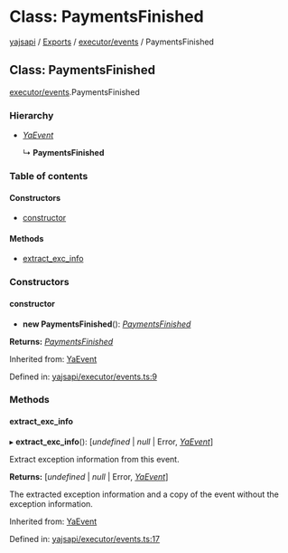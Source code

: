 # Class: PaymentsFinished

[yajsapi](../yajsapi.md) / [Exports](../modules/) / [executor/events](../modules/executor_events.md) / PaymentsFinished

## Class: PaymentsFinished

[executor/events](../modules/executor_events.md).PaymentsFinished

### Hierarchy

* [_YaEvent_](executor_events.yaevent.md)

  ↳ **PaymentsFinished**

### Table of contents

#### Constructors

* [constructor](executor_events.paymentsfinished.md#constructor)

#### Methods

* [extract\_exc\_info](executor_events.paymentsfinished.md#extract_exc_info)

### Constructors

#### constructor

* **new PaymentsFinished**\(\): [_PaymentsFinished_](executor_events.paymentsfinished.md)

**Returns:** [_PaymentsFinished_](executor_events.paymentsfinished.md)

Inherited from: [YaEvent](executor_events.yaevent.md)

Defined in: [yajsapi/executor/events.ts:9](https://github.com/golemfactory/yajsapi/blob/289a25a/yajsapi/executor/events.ts#L9)

### Methods

#### extract\_exc\_info

▸ **extract\_exc\_info**\(\): \[_undefined_ \| _null_ \| Error, [_YaEvent_](executor_events.yaevent.md)\]

Extract exception information from this event.

**Returns:** \[_undefined_ \| _null_ \| Error, [_YaEvent_](executor_events.yaevent.md)\]

The extracted exception information and a copy of the event without the exception information.

Inherited from: [YaEvent](executor_events.yaevent.md)

Defined in: [yajsapi/executor/events.ts:17](https://github.com/golemfactory/yajsapi/blob/289a25a/yajsapi/executor/events.ts#L17)

